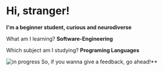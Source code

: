 # Hi, stranger!


**I'm a beginner student, curious and neurodiverse**

What am I learning? **Software-Engineering**

Which subject am I studying? **Programing Languages**

![in progress](https://i.gifer.com/origin/82/82a1ed531e333926a8ca2a00c277e0d1.gif) 
 So, if you wanna give a feedback, go ahead!**
